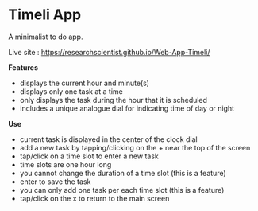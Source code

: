 # Timeli App

A minimalist to do app.

Live site : https://researchscientist.github.io/Web-App-Timeli/

**Features**

- displays the current hour and minute(s)
- displays only one task at a time
- only displays the task during the hour that it is scheduled
- includes a unique analogue dial for indicating time of day or night 

**Use**

- current task is displayed in the center of the clock dial
- add a new task by tapping/clicking on the + near the top of the screen
- tap/click on a time slot to enter a new task
- time slots are one hour long
- you cannot change the duration of a time slot (this is a feature)
- enter to save the task
- you can only add one task per each time slot (this is a feature)
- tap/click on the x to return to the main screen
